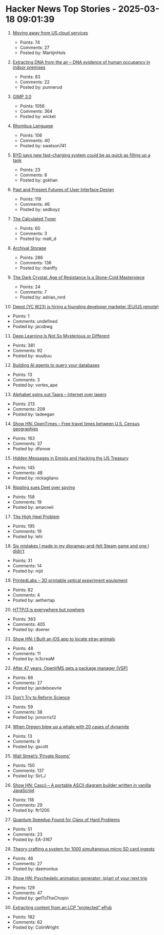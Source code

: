 # Hacker News Top Stories - 2025-03-18 09:01:39

1. [Moving away from US cloud services](https://martijnhols.nl/blog/moving-away-from-us-cloud-services)
   - Points: 74
   - Comments: 27
   - Posted by: MartijnHols

2. [Extracting DNA from the air – DNA evidence of human occupancy in indoor premises](https://www.nature.com/articles/s41598-023-46151-7)
   - Points: 83
   - Comments: 22
   - Posted by: punnerud

3. [GIMP 3.0](https://testing.gimp.org/news/2025/03/16/gimp-3-0-released/)
   - Points: 1056
   - Comments: 364
   - Posted by: wicket

4. [Rhombus Language](https://rhombus-lang.org)
   - Points: 106
   - Comments: 40
   - Posted by: swatson741

5. [BYD says new fast-charging system could be as quick as filling up a tank](https://www.theguardian.com/technology/2025/mar/18/byd-ev-fast-charging-system-petrol-fuel-speed)
   - Points: 23
   - Comments: 8
   - Posted by: gokhan

6. [Past and Present Futures of User Interface Design](https://www.datagubbe.se/futui/)
   - Points: 119
   - Comments: 46
   - Posted by: sedboyz

7. [The Calculated Typer](https://bahr.io/pubs/entries/calctyper.html)
   - Points: 60
   - Comments: 3
   - Posted by: matt_d

8. [Archival Storage](https://blog.dshr.org/2025/03/archival-storage.html)
   - Points: 286
   - Comments: 136
   - Posted by: rbanffy

9. [The Dark Crystal: Age of Resistance Is a Stone-Cold Masterpiece](https://gizmodo.com/reminder-the-dark-crystal-age-of-resistance-is-a-stone-cold-masterpiece-2000574613)
   - Points: 24
   - Comments: 7
   - Posted by: adrian_mrd

10. [Depot (YC W23) is hiring a founding developer marketer (EU/US remote)](https://www.ycombinator.com/companies/depot/jobs/307RqGp-founding-developer-marketer)
   - Points: 1
   - Comments: undefined
   - Posted by: jacobwg

11. [Deep Learning Is Not So Mysterious or Different](https://arxiv.org/abs/2503.02113)
   - Points: 381
   - Comments: 92
   - Posted by: wuubuu

12. [Building AI agents to query your databases](https://blog.dust.tt/spreadsheets-databases-and-beyond-creating-a-universal-ai-query-layer/)
   - Points: 13
   - Comments: 3
   - Posted by: vortex_ape

13. [Alphabet spins out Taara – Internet over lasers](https://x.company/blog/posts/taara-graduation/)
   - Points: 213
   - Comments: 209
   - Posted by: tadeegan

14. [Show HN: OpenTimes – Free travel times between U.S. Census geographies](https://opentimes.org)
   - Points: 163
   - Comments: 37
   - Posted by: dfsnow

15. [Hidden Messages in Emojis and Hacking the US Treasury](https://slamdunksoftware.substack.com/p/hidden-messages-in-emojis-and-hacking)
   - Points: 145
   - Comments: 48
   - Posted by: nickagliano

16. [Rippling sues Deel over spying](https://twitter.com/parkerconrad/status/1901615179718406276)
   - Points: 158
   - Comments: 19
   - Posted by: amacneil

17. [The High Heel Problem](https://simonschreibt.de/gat/the-high-heel-problem/)
   - Points: 195
   - Comments: 19
   - Posted by: lehi

18. [Six mistakes I made in my dioramas-and-felt Steam game and one I didn't](https://novalis.org/blog/2025-03-13-six-mistakes-i-made-and-one-i-avoided.html)
   - Points: 31
   - Comments: 14
   - Posted by: mjd

19. [PrintedLabs – 3D printable optical experiment equipment](https://printedlabs.uni-bayreuth.de/en)
   - Points: 82
   - Comments: 4
   - Posted by: aethertap

20. [HTTP/3 is everywhere but nowhere](https://httptoolkit.com/blog/http3-quic-open-source-support-nowhere/)
   - Points: 363
   - Comments: 405
   - Posted by: doener

21. [Show HN: I Built an iOS app to locate stray animals](https://apps.apple.com/us/app/straysync/id6742747753)
   - Points: 48
   - Comments: 11
   - Posted by: Ic3creaM

22. [After 47 years, OpenVMS gets a package manager (VSP)](https://raymii.org/s/blog/After_47_years_OpenVMS_gets_a_package_manager_VSP.html)
   - Points: 66
   - Comments: 27
   - Posted by: jandeboevrie

23. [Don't Try to Reform Science](https://maxwellforbes.com/posts/dont-try-to-reform-science/)
   - Points: 59
   - Comments: 38
   - Posted by: jxmorris12

24. [When Oregon blew up a whale with 20 cases of dynamite](https://katu.com/news/local/exploding-whale-day-54-years-since-whale-infamously-blown-up-on-oregon-beach)
   - Points: 13
   - Comments: 9
   - Posted by: gscott

25. [Wall Street’s ‘Private Rooms’](https://www.bloomberg.com/news/features/2025-03-16/wall-street-s-dark-pools-grow-murkier-with-private-rooms)
   - Points: 150
   - Comments: 137
   - Posted by: SirLJ

26. [Show HN: Cascii – A portable ASCII diagram builder written in vanilla JavaScript](https://github.com/casparwylie/cascii-core)
   - Points: 118
   - Comments: 29
   - Posted by: ftr1200

27. [Quantum Speedup Found for Class of Hard Problems](https://www.quantamagazine.org/quantum-speedup-found-for-huge-class-of-hard-problems-20250317/)
   - Points: 51
   - Comments: 23
   - Posted by: EA-3167

28. [Theory crafting a system for 1000 simultaneous micro SD card ingests](https://forum.level1techs.com/t/theory-crafting-a-system-for-maximum-simultaneous-micro-sd-card-ingest/227159)
   - Points: 46
   - Comments: 27
   - Posted by: daemontus

29. [Show HN: Psychedelic animation generator; (p)art of your next trip](https://collidingscopes.github.io/liquid-shape-distortions/)
   - Points: 129
   - Comments: 47
   - Posted by: getToTheChopin

30. [Extracting content from an LCP “protected” ePub](https://shkspr.mobi/blog/2025/03/towards-extracting-content-from-an-lcp-protected-epub/)
   - Points: 182
   - Comments: 62
   - Posted by: ColinWright

